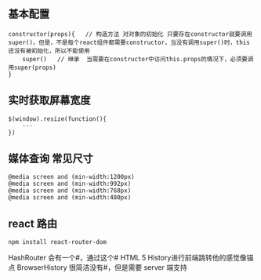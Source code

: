 ## 基本配置
```
constructor(props){   // 构造方法 对对象的初始化 只要存在constructor就要调用super()，但是，不是每个react组件都需要constructor，当没有调用super()时，this还没有被初始化，所以不能使用
    super()   // 继承  当需要在constructor中访问this.props的情况下，必须要调用super(props)
}
```

## 实时获取屏幕宽度
```
$(window).resize(function(){
    ···
})
```

## 媒体查询 常见尺寸
```
@media screen and (min-width:1200px)
@media screen and (min-width:992px)
@media screen and (min-width:768px)
@media screen and (min-width:480px)
```

## react 路由
```
npm install react-router-dom
```
HashRouter 会有一个#，通过这个# HTML 5 History进行前端跳转他的感觉像锚点
BrowserHistory 很简洁没有#，但是需要 server 端支持
